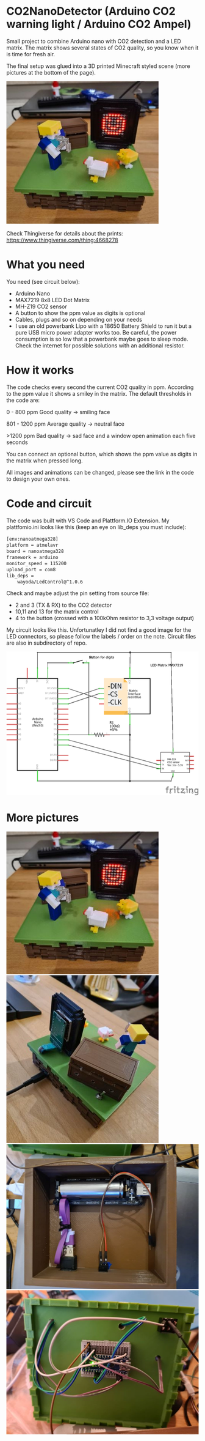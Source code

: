 # CO2NanoDetector (Arduino CO2 warning light / Arduino CO2 Ampel)
Small project to combine Arduino nano with CO2 detection and a LED matrix.
The matrix shows several states of CO2 quality, so you know when it is time for fresh air.

The final setup was glued into a 3D printed Minecraft styled scene (more pictures at the bottom of the page).

![detector image](/pictures/20201122_184132.jpg)

Check Thingiverse for details about the prints: https://www.thingiverse.com/thing:4668278

# What you need
You need (see circuit below):
- Arduino Nano
- MAX7219 8x8 LED Dot Matrix 
- MH-Z19 CO2 sensor
- A button to show the ppm value as digits is optional
- Cables, plugs and so on depending on your needs
- I use an old powerbank Lipo with a 18650 Battery Shield to run it but a pure USB micro power adapter works too. Be careful, the power consumption is so low that a powerbank maybe goes to sleep mode. Check the internet for possible solutions with an additional resistor. 

# How it works
The code checks every second the current CO2 quality in ppm. 
According to the ppm value it shows a smiley in the matrix.
The default thresholds in the code are:

0 - 800 ppm Good quality -> smiling face

801 - 1200 ppm Average quality -> neutral face

\>1200 ppm Bad quality -> sad face and a window open animation each five seconds
 
You can connect an optional button, which shows the ppm value as digits in the matrix when pressed long.

All images and animations can be changed, please see the link in the code to design your own ones.

# Code and circuit
The code was built with VS Code and Plattform.IO Extension. My plattfomio.ini looks like this (keep an eye on lib_deps you must include):   

    [env:nanoatmega328]
    platform = atmelavr    
    board = nanoatmega328    
    framework = arduino    
    monitor_speed = 115200    
    upload_port = com8    
    lib_deps = 
    	wayoda/LedControl@^1.0.6
	
Check and maybe adjust the pin setting from source file:
- 2 and 3 (TX & RX) to the CO2 detector
- 10,11 and 13 for the matrix control
- 4 to the button (crossed with a 100kOhm resistor to 3,3 voltage output)

My circuit looks like this. Unfortunatley I did not find a good image for the LED connectors, so please follow the labels / order on the note. Circuit files are also in subdirectory of repo.

![circuit image](/circuit/circuit_Schaltplan.png?raw=true "Circuit")

# More pictures

![detector image](/pictures/20201122_184132.jpg)
![detector image](/pictures/20201122_184200.jpg)
![detector image](/pictures/20201122_164150.jpg)
![detector image](/pictures/20201122_164146.jpg)

